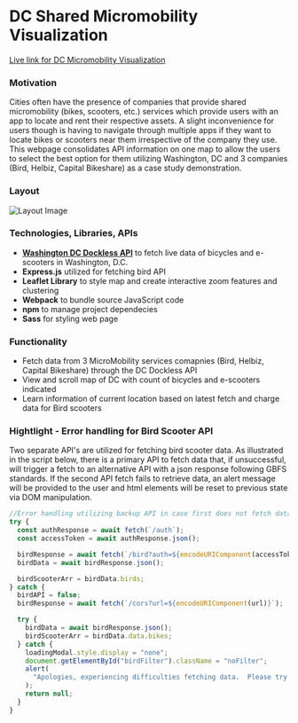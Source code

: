 # DC Shared Micromobility Visualization

[Live link for DC Micromobility Visualization](https://micromobilitydc.onrender.com)

### Motivation

Cities often have the presence of companies that provide shared micromobility (bikes, scooters, etc.) services
which provide users with an app to locate and rent their respective assets. A slight inconvenience for users
though is having to navigate through multiple apps if they want to locate bikes or scooters near them irrespective of the company they use. This webpage consolidates API information on one map to allow the users to select the best option for them utilizing Washington, DC and 3 companies (Bird, Helbiz, Capital Bikeshare) as a case study demonstration.

### Layout

![Layout Image](./dist/imgs/Commented-Map.png)

### Technologies, Libraries, APIs

- **[Washington DC Dockless API](https://ddot.dc.gov/page/dockless-api)** to fetch live data of bicycles and e-scooters in Washington, D.C.
- **Express.js** utilized for fetching bird API
- **Leaflet Library** to style map and create interactive zoom features and clustering
- **Webpack** to bundle source JavaScript code
- **npm** to manage project dependecies
- **Sass** for styling web page

### Functionality

- Fetch data from 3 MicroMobility services comapnies (Bird, Helbiz, Capital Bikeshare) through the DC Dockless API
- View and scroll map of DC with count of bicycles and e-scooters indicated
- Learn information of current location based on latest fetch and charge data for Bird scooters

### Hightlight - Error handling for Bird Scooter API

Two separate API's are utilized for fetching bird scooter data. As illustrated in the script below, there is a primary API to fetch data that, if unsuccessful, will trigger a fetch to an alternative API with a json response following GBFS standards. If the second API fetch fails to retrieve data, an alert message will be provided to the user and html elements will be reset to previous state via DOM manipulation.

```javascript
//Error handling utilizing backup API in case first does not fetch data
try {
  const authResponse = await fetch(`/auth`);
  const accessToken = await authResponse.json();

  birdResponse = await fetch(`/bird?auth=${encodeURIComponent(accessToken)}`);
  birdData = await birdResponse.json();

  birdScooterArr = birdData.birds;
} catch {
  birdAPI = false;
  birdResponse = await fetch(`/cors?url=${encodeURIComponent(url)}`);

  try {
    birdData = await birdResponse.json();
    birdScooterArr = birdData.data.bikes;
  } catch {
    loadingModal.style.display = "none";
    document.getElementById("birdFilter").className = "noFilter";
    alert(
      "Apologies, experiencing difficulties fetching data.  Please try again later."
    );
    return null;
  }
}
```
